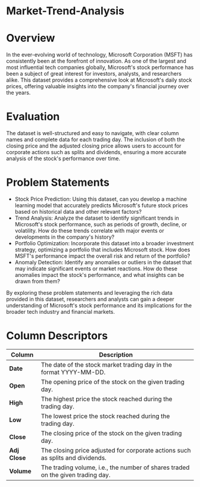 # Market-Trend-Analysis

# Overview
In the ever-evolving world of technology, Microsoft Corporation (MSFT) has consistently been at the forefront of innovation. As one of the largest and most influential tech companies globally, Microsoft's stock performance has been a subject of great interest for investors, analysts, and researchers alike. This dataset provides a comprehensive look at Microsoft's daily stock prices, offering valuable insights into the company's financial journey over the years.
# Evaluation
The dataset is well-structured and easy to navigate, with clear column names and complete data for each trading day. The inclusion of both the closing price and the adjusted closing price allows users to account for corporate actions such as splits and dividends, ensuring a more accurate analysis of the stock's performance over time.
# Problem Statements
- Stock Price Prediction: Using this dataset, can you develop a machine learning model that accurately predicts Microsoft's future stock prices based on historical data and other relevant factors?
- Trend Analysis: Analyze the dataset to identify significant trends in Microsoft's stock performance, such as periods of growth, decline, or volatility. How do these trends correlate with major events or developments in the company's history?
- Portfolio Optimization: Incorporate this dataset into a broader investment strategy, optimizing a portfolio that includes Microsoft stock. How does MSFT's performance impact the overall risk and return of the portfolio?
- Anomaly Detection: Identify any anomalies or outliers in the dataset that may indicate significant events or market reactions. How do these anomalies impact the stock's performance, and what insights can be drawn from them?

By exploring these problem statements and leveraging the rich data provided in this dataset, researchers and analysts can gain a deeper understanding of Microsoft's stock performance and its implications for the broader tech industry and financial markets.

# Column Descriptors

| Column       | Description                                                                                      |
|---------------|--------------------------------------------------------------------------------------------------|
| **Date**      | The date of the stock market trading day in the format YYYY-MM-DD.                             |
| **Open**      | The opening price of the stock on the given trading day.                                       |
| **High**      | The highest price the stock reached during the trading day.                                    |
| **Low**       | The lowest price the stock reached during the trading day.                                     |
| **Close**     | The closing price of the stock on the given trading day.                                       |
| **Adj Close** | The closing price adjusted for corporate actions such as splits and dividends.                 |
| **Volume**    | The trading volume, i.e., the number of shares traded on the given trading day.                |
